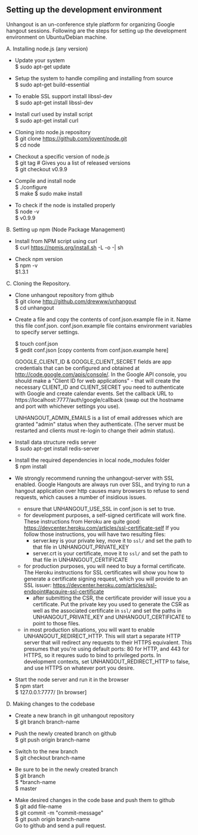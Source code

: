 Setting up the development environment
--------------------------------------

Unhangout is an un-conference style platform for organizing Google hangout sessions. Following are the steps for 
setting up the development environment on Ubuntu/Debian machine.

A. Installing node.js (any version)

   - Update your system <br>
     $ sudo apt-get update
             
   - Setup the system to handle compiling and installing from source <br>
     $ sudo apt-get build-essential
     
   - To enable SSL support install libssl-dev <br>
     $ sudo apt-get install libssl-dev
     
   - Install curl used by install script<br>
     $ sudo apt-get install curl
   
   - Cloning into node.js repository <br>
     $ git clone https://github.com/joyent/node.git <br> 
     $ cd node 
     
   - Checkout a specific version of node.js <br>
     $ git tag # Gives you a list of released versions <br> 
     $ git checkout v0.9.9 
     
   - Compile and install node <br>
     $ ./configure <br>
     $ make 
     $ sudo make install 
     
   - To check if the node is installed properly <br>
     $ node -v <br>
     $ v0.9.9
     
B. Setting up npm (Node Package Management)

  - Install from NPM script using curl <br>
    $ curl https://npmjs.org/install.sh -L -o -| sh
    
  - Check npm version <br>
    $ npm -v <br>
    $1.3.1
    
C. Cloning the Repository.

  - Clone unhangout repository from github <br>
    $ git clone http://github.com/drewww/unhangout <br>
    $ cd unhangout
    
  - Create a file and copy the contents of conf.json.example file in it. Name this file conf.json. 
    conf.json.example file contains environment variables to specify server settings.

    $ touch conf.json <br>
    $ gedit conf.json [copy contents from conf.json.example here]
    
    GOOGLE_CLIENT_ID & GOOGLE_CLIENT_SECRET fields are app credentials that can
    be configured and obtained at http://code.google.com/apis/console/.
    In the Google API console, you should make a "Client ID for web applications" - that will create
    the necessary CLIENT_ID and CLIENT_SECRET you need to authenticate with Google and create
    calendar events.  Set the callback URL to https://localhost:7777/auth/google/callback
    (swap out the hostname and port with whichever settings you use).

    UNHANGOUT_ADMIN_EMAILS is a list of email addresses which are granted
    "admin" status when they authenticate.  (The server must be restarted and
    clients must re-login to change their admin status).

  - Install data structure redis server <br>
    $ sudo apt-get install redis-server 
    
  - Install the required dependencies in local node_modules folder <br>
    $ npm install

  - We strongly recommend running the unhangout-server with SSL enabled. Google Hangouts are always run over SSL, and trying to run a hangout application over http causes many browsers to refuse to send requests, which causes a number of insidious issues. 
    - ensure that UNHANGOUT_USE_SSL in conf.json is set to true.
    - for development purposes, a self-signed certificate will work fine. These instructions from Heroku are quite good: https://devcenter.heroku.com/articles/ssl-certificate-self If you follow those instructions, you will have two resulting files:
      - server.key is your private key, move it to `ssl/` and set the path to that file in UNHANGOUT_PRIVATE_KEY
      - server.crt is your certificate, move it to `ssl/` and set the path to that file in UNHANGOUT_CERTIFICATE
    - for production purposes, you will need to buy a formal certificate. The Heroku instructions for SSL certificates will show you how to generate a certificate signing request, which you will provide to an SSL issuer: https://devcenter.heroku.com/articles/ssl-endpoint#acquire-ssl-certificate
      - after submitting the CSR, the certificate provider will issue you a certificate. Put the private key you used to generate the CSR as well as the associated certificate in `ssl/` and set the paths in UNHANGOUT_PRIVATE_KEY and UNHANGOUT_CERTIFICATE to point to those files.
    - in most production situations, you will want to enable UNHANGOUT_REDIRECT_HTTP. This will start a separate HTTP server that will redirect any requests to their HTTPS equivalent. This presumes that you're using default ports: 80 for HTTP, and 443 for HTTPS, so it requres sudo to bind to privileged ports. In development contexts, set UNHANGOUT_REDIRECT_HTTP to false, and use HTTPS on whatever port you desire.

  - Start the node server and run it in the browser <br>
    $ npm start <br>
    $ 127.0.0.1:7777/ [In browser]

D. Making changes to the codebase

  - Create a new branch in git unhangout repository <br>
    $ git branch branch-name

  - Push the newly created branch on github <br>
    $ git push origin branch-name

  - Switch to the new branch <br>
    $ git checkout branch-name

  - Be sure to be in the newly created branch <br>
    $ git branch <br>
    $ *branch-name <br>
    $  master 

  - Make desired changes in the code base and push them to github <br>
    $ git add file-name <br>
    $ git commit -m "commit-message" <br>
    $ git push origin branch-name <br>
    Go to github and send a pull request. 
